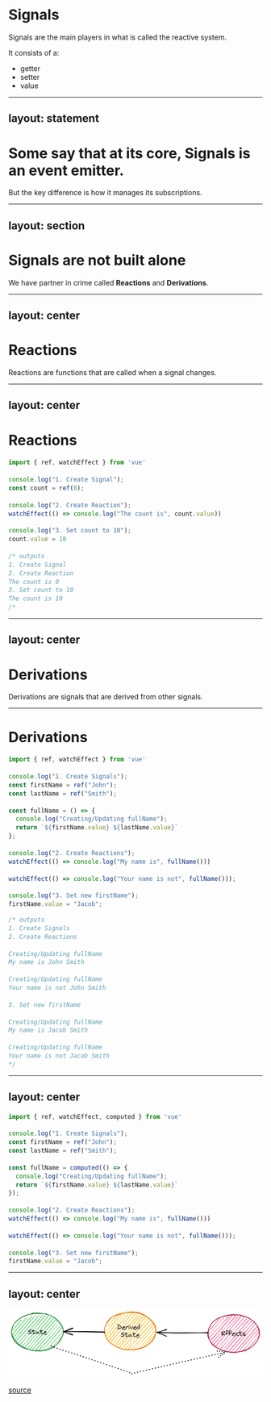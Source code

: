 # Signals
Signals are the main players in what is called the reactive system.

It consists of a:
- getter
- setter
- value

---
layout: statement
---

# Some say that at its core, Signals is an event emitter.
But the key difference is how it manages its subscriptions.

---
layout: section
---

# Signals are not built alone
We have partner in crime called **Reactions** and **Derivations**.

---
layout: center
---

# Reactions
Reactions are functions that are called when a signal changes.

---
layout: center
---

# Reactions

```javascript {all|3,4,13|6,7,14,15|9,16,10|7,17|all}
import { ref, watchEffect } from 'vue'

console.log("1. Create Signal");
const count = ref(0);

console.log("2. Create Reaction");
watchEffect(() => console.log("The count is", count.value))

console.log("3. Set count to 10");
count.value = 10

/* outputs
1. Create Signal
2. Create Reaction
The count is 0
3. Set count to 10
The count is 10
/*
```
<!--
Reactions atau biasa disebut juga dengan side-effects adalah fungsi yang akan dipanggil ketika sebuah signal berubah.
 -->

---
layout: center
---

# Derivations
Derivations are signals that are derived from other signals.

---

# Derivations

<div class="flex gap-8">

```javascript {all|3,4,5|12|13,15|13,7,8,9,10|15,7,8,9,10|17,18|13,7,8,9,10|15,7,8,9,10|all}
import { ref, watchEffect } from 'vue'

console.log("1. Create Signals");
const firstName = ref("John");
const lastName = ref("Smith");

const fullName = () => {
  console.log("Creating/Updating fullName");
  return `${firstName.value} ${lastName.value}`
};

console.log("2. Create Reactions");
watchEffect(() => console.log("My name is", fullName()))

watchEffect(() => console.log("Your name is not", fullName()));

console.log("3. Set new firstName");
firstName.value = "Jacob";
```

```javascript
/* outputs
1. Create Signals
2. Create Reactions

Creating/Updating fullName
My name is John Smith

Creating/Updating fullName
Your name is not John Smith

3. Set new firstName

Creating/Updating fullName
My name is Jacob Smith

Creating/Updating fullName
Your name is not Jacob Smith
*/
```
</div>

---
layout: center
---

```javascript {7,8,9,10|all}
import { ref, watchEffect, computed } from 'vue'

console.log("1. Create Signals");
const firstName = ref("John");
const lastName = ref("Smith");

const fullName = computed(() => {
  console.log("Creating/Updating fullName");
  return `${firstName.value} ${lastName.value}`
});

console.log("2. Create Reactions");
watchEffect(() => console.log("My name is", fullName()))

watchEffect(() => console.log("Your name is not", fullName()));

console.log("3. Set new firstName");
firstName.value = "Jacob";
```

---
layout: center
---

![signals eco](/signals-eco.png)

[source](https://dev.to/this-is-learning/the-evolution-of-signals-in-javascript-8ob)
